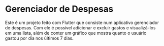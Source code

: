 # Gerenciador de Despesas

Este é um projeto feito com Flutter que consiste num aplicativo gerenciador de despesas.
Com ele é possível adicionar e excluir gastos e visualizá-los em uma lista, além de 
conter um gráfico que mostra quanto o usuário gastou por dia nos últimos 7 dias.
